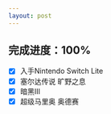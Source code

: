 ```yaml
---
layout: post
---
```


## 完成进度：100%

- [X] 入手Nintendo Switch Lite
- [X] 塞尔达传说 旷野之息
- [X] 暗黑Ⅲ
- [X] 超级马里奥 奥德赛
